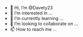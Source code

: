 - 👋 Hi, I’m @Davety23
- 👀 I’m interested in ...
- 🌱 I’m currently learning ...
- 💞️ I’m looking to collaborate on ...
- 📫 How to reach me ...

<!---
Davety23/Davety23 is a ✨ special ✨ repository because its `README.md` (this file) appears on your GitHub profile.
You can click the Prev[2022.03.xlsx](https://github.com/Davety23/Davety23/files/8303910/2022.03.xlsx)
![16476011872104975191864354576874](https://user-images.githubusercontent.com/101866278/158991299-069258a2-bf30-4553-87a8-d77803ab8948.jpg)
iew link to take a look at your changes.
--->
